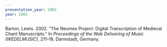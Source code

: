 ```yaml
---
presentation_year: 2002
year: 2002
---
```


Barton, Lewis. 2002. “The Neumes Project: Digital Transcription of Medieval Chant Manuscripts.” In <i>Proceedings of the Web Delivering of Music (WEDELMUSIC)</i>, 211–18. Darmstadt, Germany.